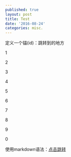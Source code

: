 ```yaml
---
published: true
layout: post
title: Test
date: '2016-08-24'
categories: misc.
---
```




定义一个锚(id)：<span id="jump">跳转到的地方</span>

1

2

3

4

5

6

7

8

9

0
































使用markdown语法：[点击跳转](#jump)
